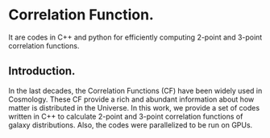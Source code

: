 # Correlation Function.

It are codes in C++ and python for efficiently computing 2-point and 3-point correlation functions.

## Introduction.

In the last decades, the Correlation Functions (CF) have been widely used in Cosmology. These CF provide a rich and abundant information about how matter is distributed in the Universe. In this work, we provide a set of codes written in C++ to calculate 2-point and 3-point correlation functions of galaxy distributions. Also, the codes were parallelized to be run on GPUs. 

